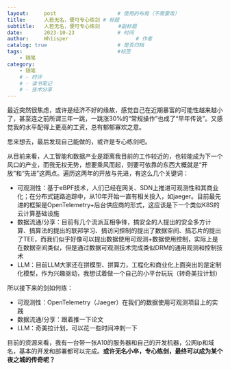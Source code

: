 ```yaml
---
layout:     post                    # 使用的布局（不需要改）
title:      人若无名，便可专心练剑	# 标题 
subtitle:   人若无名，便可专心练剑 	 #副标题
date:       2023-10-23              # 时间
author:     Wh1isper                      # 作者
catalog: true                       # 是否归档
tags:                               #标签
    - 随笔
category:
    - 随笔
    # - 时评
    # - 读书笔记
    # - 技术分享
---
```


最近突然很焦虑，或许是经济不好的缘故，感觉自己在近期暴富的可能性越来越小了，甚至连之前所谓三年一跳，一跳涨30%的“常规操作”也成了“早年传说”。又感觉我的水平配得上更高的工资，总有郁郁寡欢之意。

思来想去，最后发现自己能做的，或许是专心练剑吧。

从目前来看，人工智能和数据产业是距离我目前的工作较近的，也较能成为下一个风口的产业，而我无权无势，想要乘风而起，则要可依靠的东西大概就是“开放”和“先进”这两点。遍历这两年的开放与先进，有这么几个关键词：

- 可观测性：基于eBPF技术，人们已经在网关、SDN上推进可观测性和其商业化；在分布式链路追踪中，从10年开始一直有相关投入，如jaeger。目前最先进的框架是OpenTelemetry+后台供应商的形式，这应该是下一个类似K8S的云计算基础设施
- 数据流通/分享：目前有几个流派互相争锋，搞安全的人提出的安全多方计算、搞算法的提出的联邦学习、搞访问控制的提出了数据空间、搞芯片的提出了TEE，而我们似乎好像可以提出数据使用可观测+数据使用控制，实际上是在数据空间类似，但是通过数据可观测技术完成类似DRM的通用观测和控制技术
- LLM：目前LLM大家还在拼模型、拼算力，工程化和商业化上面突出的是定制化模型，作为兴趣驱动，我想试着做一个自己的小平台玩玩（转奇美拉计划）

所以接下来的剑如何练：

- 可观测性：OpenTelemetry（Jaeger）在我们的数据使用可观测项目上的实践
- 数据流通/分享：跟着推一下论文
- LLM：奇美拉计划，可以花一些时间冲刺一下

目前的资源来看，我有一台带一张A10的服务器和自己的开发机器，公网ip和域名，基本的开发和部署都可以完成。**或许无名小卒，专心练剑，最终可以成为某个夜之城的传奇呢？**
